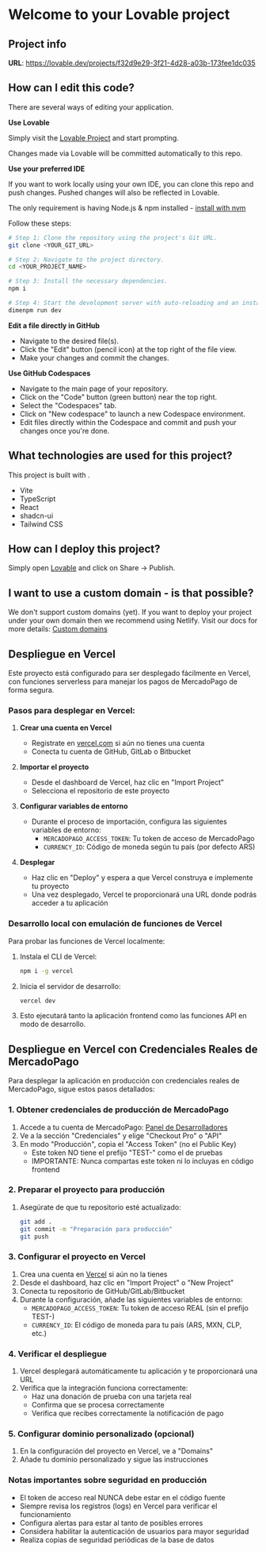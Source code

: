 # Welcome to your Lovable project

## Project info

**URL**: https://lovable.dev/projects/f32d9e29-3f21-4d28-a03b-173fee1dc035

## How can I edit this code?

There are several ways of editing your application.

**Use Lovable**

Simply visit the [Lovable Project](https://lovable.dev/projects/f32d9e29-3f21-4d28-a03b-173fee1dc035) and start prompting.

Changes made via Lovable will be committed automatically to this repo.

**Use your preferred IDE**

If you want to work locally using your own IDE, you can clone this repo and push changes. Pushed changes will also be reflected in Lovable.

The only requirement is having Node.js & npm installed - [install with nvm](https://github.com/nvm-sh/nvm#installing-and-updating)

Follow these steps:

```sh
# Step 1: Clone the repository using the project's Git URL.
git clone <YOUR_GIT_URL>

# Step 2: Navigate to the project directory.
cd <YOUR_PROJECT_NAME>

# Step 3: Install the necessary dependencies.
npm i

# Step 4: Start the development server with auto-reloading and an instant preview.
dimenpm run dev
```

**Edit a file directly in GitHub**

- Navigate to the desired file(s).
- Click the "Edit" button (pencil icon) at the top right of the file view.
- Make your changes and commit the changes.

**Use GitHub Codespaces**

- Navigate to the main page of your repository.
- Click on the "Code" button (green button) near the top right.
- Select the "Codespaces" tab.
- Click on "New codespace" to launch a new Codespace environment.
- Edit files directly within the Codespace and commit and push your changes once you're done.

## What technologies are used for this project?

This project is built with .

- Vite
- TypeScript
- React
- shadcn-ui
- Tailwind CSS

## How can I deploy this project?

Simply open [Lovable](https://lovable.dev/projects/f32d9e29-3f21-4d28-a03b-173fee1dc035) and click on Share -> Publish.

## I want to use a custom domain - is that possible?

We don't support custom domains (yet). If you want to deploy your project under your own domain then we recommend using Netlify. Visit our docs for more details: [Custom domains](https://docs.lovable.dev/tips-tricks/custom-domain/)

## Despliegue en Vercel

Este proyecto está configurado para ser desplegado fácilmente en Vercel, con funciones serverless para manejar los pagos de MercadoPago de forma segura.

### Pasos para desplegar en Vercel:

1. **Crear una cuenta en Vercel**
   - Registrate en [vercel.com](https://vercel.com) si aún no tienes una cuenta
   - Conecta tu cuenta de GitHub, GitLab o Bitbucket

2. **Importar el proyecto**
   - Desde el dashboard de Vercel, haz clic en "Import Project"
   - Selecciona el repositorio de este proyecto

3. **Configurar variables de entorno**
   - Durante el proceso de importación, configura las siguientes variables de entorno:
     - `MERCADOPAGO_ACCESS_TOKEN`: Tu token de acceso de MercadoPago
     - `CURRENCY_ID`: Código de moneda según tu país (por defecto ARS)

4. **Desplegar**
   - Haz clic en "Deploy" y espera a que Vercel construya e implemente tu proyecto
   - Una vez desplegado, Vercel te proporcionará una URL donde podrás acceder a tu aplicación

### Desarrollo local con emulación de funciones de Vercel

Para probar las funciones de Vercel localmente:

1. Instala el CLI de Vercel:
   ```bash
   npm i -g vercel
   ```

2. Inicia el servidor de desarrollo:
   ```bash
   vercel dev
   ```

3. Esto ejecutará tanto la aplicación frontend como las funciones API en modo de desarrollo.

## Despliegue en Vercel con Credenciales Reales de MercadoPago

Para desplegar la aplicación en producción con credenciales reales de MercadoPago, sigue estos pasos detallados:

### 1. Obtener credenciales de producción de MercadoPago

1. Accede a tu cuenta de MercadoPago: [Panel de Desarrolladores](https://www.mercadopago.com.ar/developers/panel)
2. Ve a la sección "Credenciales" y elige "Checkout Pro" o "API"
3. En modo "Producción", copia el "Access Token" (no el Public Key)
   - Este token NO tiene el prefijo "TEST-" como el de pruebas
   - IMPORTANTE: Nunca compartas este token ni lo incluyas en código frontend

### 2. Preparar el proyecto para producción

1. Asegúrate de que tu repositorio esté actualizado:
   ```bash
   git add .
   git commit -m "Preparación para producción"
   git push
   ```

### 3. Configurar el proyecto en Vercel

1. Crea una cuenta en [Vercel](https://vercel.com) si aún no la tienes
2. Desde el dashboard, haz clic en "Import Project" o "New Project"
3. Conecta tu repositorio de GitHub/GitLab/Bitbucket
4. Durante la configuración, añade las siguientes variables de entorno:
   - `MERCADOPAGO_ACCESS_TOKEN`: Tu token de acceso REAL (sin el prefijo TEST-)
   - `CURRENCY_ID`: El código de moneda para tu país (ARS, MXN, CLP, etc.)

### 4. Verificar el despliegue

1. Vercel desplegará automáticamente tu aplicación y te proporcionará una URL
2. Verifica que la integración funciona correctamente:
   - Haz una donación de prueba con una tarjeta real
   - Confirma que se procesa correctamente
   - Verifica que recibes correctamente la notificación de pago

### 5. Configurar dominio personalizado (opcional)

1. En la configuración del proyecto en Vercel, ve a "Domains"
2. Añade tu dominio personalizado y sigue las instrucciones

### Notas importantes sobre seguridad en producción

- El token de acceso real NUNCA debe estar en el código fuente
- Siempre revisa los registros (logs) en Vercel para verificar el funcionamiento
- Configura alertas para estar al tanto de posibles errores
- Considera habilitar la autenticación de usuarios para mayor seguridad
- Realiza copias de seguridad periódicas de la base de datos
